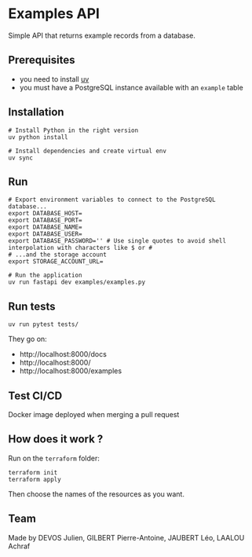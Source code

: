 # Examples API

Simple API that returns example records from a database.

## Prerequisites

- you need to install [uv](https://docs.astral.sh/uv/guides/install-python/)
- you must have a PostgreSQL instance available with an `example` table

## Installation

```shell
# Install Python in the right version
uv python install

# Install dependencies and create virtual env
uv sync
```

## Run

```shell
# Export environment variables to connect to the PostgreSQL database...
export DATABASE_HOST=
export DATABASE_PORT=
export DATABASE_NAME=
export DATABASE_USER=
export DATABASE_PASSWORD='' # Use single quotes to avoid shell interpolation with characters like $ or #
# ...and the storage account
export STORAGE_ACCOUNT_URL=

# Run the application
uv run fastapi dev examples/examples.py
```

## Run tests

```
uv run pytest tests/
```

They go on:

- http://localhost:8000/docs
- http://localhost:8000/
- http://localhost:8000/examples

## Test CI/CD

Docker image deployed when merging a pull request

## How does it work ?
Run on the `terraform` folder:
```
terraform init
terraform apply
```
Then choose the names of the resources as you want.

## Team
Made by DEVOS Julien, GILBERT Pierre-Antoine, JAUBERT Léo, LAALOU Achraf